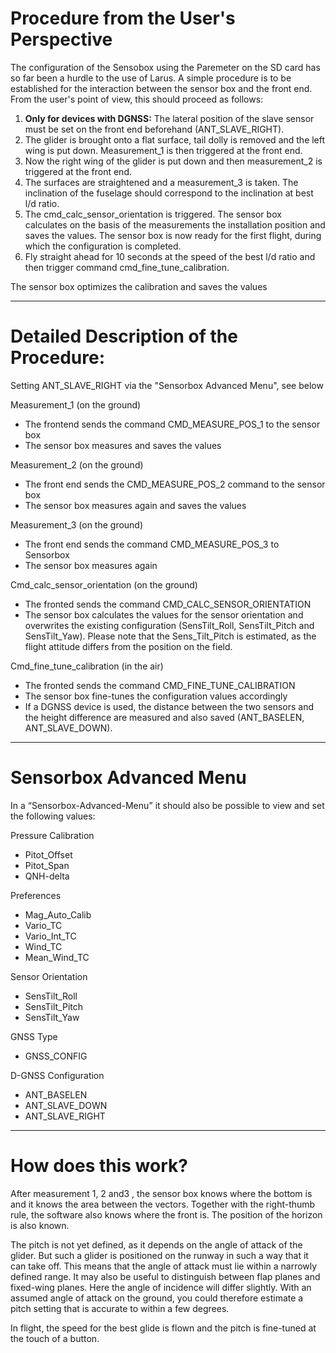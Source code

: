 Procedure from the User's Perspective
===

The configuration of the Sensobox using the Paremeter on the SD card has so far been a hurdle to the use of Larus. A simple procedure is to be established for the interaction between the sensor box and the front end. From the user's point of view, this should proceed as follows:

1. **Only for devices with DGNSS:** The lateral position of the slave sensor must be set on the front end beforehand (ANT_SLAVE_RIGHT).
2. The glider is brought onto a flat surface, tail dolly is removed and the left wing is put down. Measurement_1 is then triggered at the front end.
3. Now the right wing of the glider is put down and then measurement_2 is triggered at the front end.
4. The surfaces are straightened and a measurement_3 is taken. The inclination of the fuselage should correspond to the inclination at best l/d ratio.
5. The cmd_calc_sensor_orientation is triggered. The sensor box calculates on the basis of the measurements the installation position and saves the values. The sensor box is now ready for the first flight, during which the configuration is completed.
6. Fly straight ahead for 10 seconds at the speed of the best l/d ratio and then trigger command cmd_fine_tune_calibration.

The sensor box optimizes the calibration and saves the values

---
Detailed Description of the Procedure:
===

Setting ANT_SLAVE_RIGHT via the "Sensorbox Advanced Menu", see below

Measurement_1 (on the ground)
- The frontend sends the command CMD_MEASURE_POS_1 to the sensor box
- The sensor box measures and saves the values

Measurement_2 (on the ground)
- The front end sends the CMD_MEASURE_POS_2 command to the sensor box
- The sensor box measures again and saves the values

Measurement_3 (on the ground)
- The front end sends the command CMD_MEASURE_POS_3 to Sensorbox
- The sensor box measures again 

Cmd_calc_sensor_orientation (on the ground)
- The fronted sends the command CMD_CALC_SENSOR_ORIENTATION
- The sensor box calculates the values for the sensor orientation and overwrites the existing configuration (SensTilt_Roll, SensTilt_Pitch and SensTilt_Yaw). Please note that the Sens_Tilt_Pitch is estimated, as the flight attitude differs from the position on the field.

Cmd_fine_tune_calibration (in the air)
- The fronted sends the command CMD_FINE_TUNE_CALIBRATION
- The sensor box fine-tunes the configuration values accordingly
- If a DGNSS device is used, the distance between the two sensors and the height difference are measured and also saved (ANT_BASELEN, ANT_SLAVE_DOWN). 

---
Sensorbox Advanced Menu
===

In a “Sensorbox-Advanced-Menu” it should also be possible to view and set the following values:

Pressure Calibration
- Pitot_Offset
- Pitot_Span
- QNH-delta

Preferences
- Mag_Auto_Calib
- Vario_TC
- Vario_Int_TC
- Wind_TC
- Mean_Wind_TC

Sensor Orientation
- SensTilt_Roll
- SensTilt_Pitch
- SensTilt_Yaw

GNSS Type
- GNSS_CONFIG

D-GNSS Configuration
- ANT_BASELEN
- ANT_SLAVE_DOWN
- ANT_SLAVE_RIGHT

---
How does this work?
===

After measurement 1, 2 and3 , the sensor box knows where the bottom is and it knows the area between the vectors. Together with the right-thumb rule, the software also knows where the front is. The position of the horizon is also known.

The pitch is not yet defined, as it depends on the angle of attack of the glider. But such a glider is positioned on the runway in such a way that it can take off. This means that the angle of attack must lie within a narrowly defined range. It may also be useful to distinguish between flap planes and fixed-wing planes. Here the angle of incidence will differ slightly. With an assumed angle of attack on the ground, you could therefore estimate a pitch setting that is accurate to within a few degrees.

In flight, the speed for the best glide is flown and the pitch is fine-tuned at the touch of a button.
